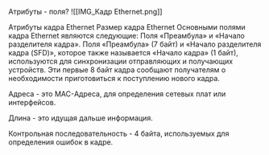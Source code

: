 Атрибуты - поля?
![[IMG_Кадр Ethernet.png]]

Атрибуты кадра Ethernet Размер кадра Ethernet Основными полями кадра Ethernet являются следующие: Поля «Преамбула» и «Начало разделителя кадра». Поля «Преамбула» (7 байт) и «Начало разделителя кадра (SFD)», которое также называется «Начало кадра» (1 байт), используются для синхронизации отправляющих и получающих устройств. Эти первые 8 байт кадра сообщают получателям о необходимости приготовиться к поступлению нового кадра.

Адреса - это MAC-Адреса, для определения сетевых плат или интерфейсов.

Длина - это идущая дальше информация.

Контрольная последовательность - 4 байта, используемых для определения ошибок в кадре.